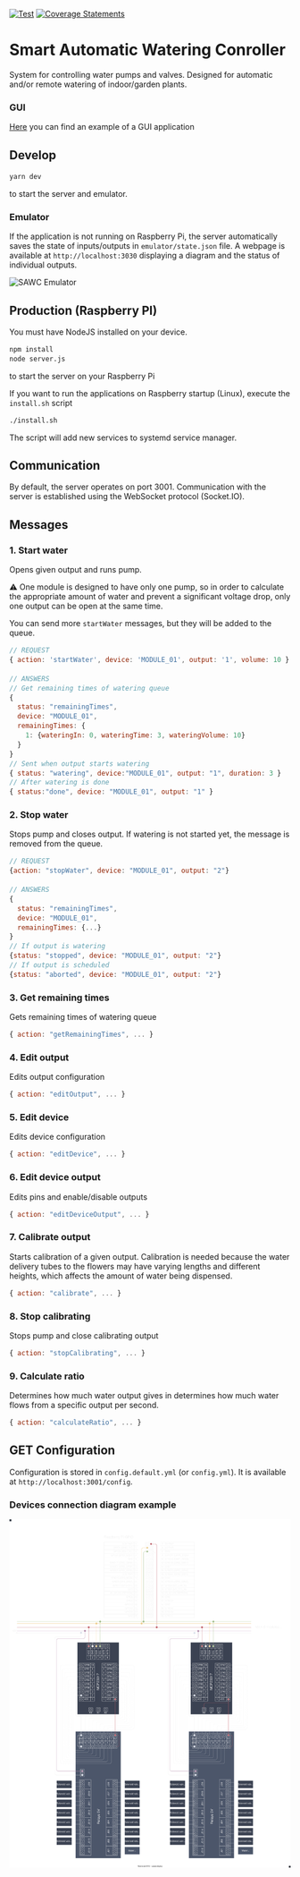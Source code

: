 [![Test](https://github.com/pistom/sawc-embedded-controller/actions/workflows/test.yml/badge.svg)](https://github.com/pistom/sawc-embedded-controller/actions/workflows/test.yml)
[![Coverage Statements](https://raw.githubusercontent.com/gist/pistom/365dc9c90edfe42bb84f579461e23a6e/raw/badge-statements.svg)](https://github.com/pistom/sawc-embedded-controller/actions)

# Smart Automatic Watering Conroller

System for controlling water pumps and valves. Designed for automatic and/or remote watering of indoor/garden plants.


### GUI

[Here](https://github.com/pistom/sawc-embedded-app) you can find an example of a GUI application

## Develop

```bash
yarn dev
```
to start the server and emulator.

### Emulator
If the application is not running on Raspberry Pi, the server automatically saves the state of inputs/outputs in `emulator/state.json` file. A webpage is available at `http://localhost:3030` displaying a diagram and the status of individual outputs.

![SAWC Emulator](https://gist.githubusercontent.com/pistom/976790556d4271fd1cca119c9fe11d92/raw/ef35d7ffd139d9bf8d0629d7e8e9f49c4b051a1a/sawc03.gif)

## Production (Raspberry PI)

You must have NodeJS installed on your device.

```bash
npm install
node server.js
```
to start the server on your Raspberry Pi 

If you want to run the applications on Raspberry startup (Linux), execute the `install.sh` script
```bash
./install.sh
```
The script will add new services to systemd service manager.

## Communication
By default, the server operates on port 3001. Communication with the server is established using the WebSocket protocol (Socket.IO).
## Messages
### 1. Start water
Opens given output and runs pump.

⚠ One module is designed to have only one pump, so in order to calculate the appropriate amount of water and prevent a significant voltage drop, only one output can be open at the same time.

You can send more `startWater` messages, but they will be added to the queue.
```js
// REQUEST
{ action: 'startWater', device: 'MODULE_01', output: '1', volume: 10 }

// ANSWERS
// Get remaining times of watering queue
{ 
  status: "remainingTimes",
  device: "MODULE_01",
  remainingTimes: {
    1: {wateringIn: 0, wateringTime: 3, wateringVolume: 10}
  }
}
// Sent when output starts watering
{ status: "watering", device:"MODULE_01", output: "1", duration: 3 }
// After watering is done
{ status:"done", device: "MODULE_01", output: "1" }

```

### 2. Stop water
Stops pump and closes output. If watering is not started yet, the message is removed from the queue.
```js
// REQUEST
{action: "stopWater", device: "MODULE_01", output: "2"}

// ANSWERS
{ 
  status: "remainingTimes",
  device: "MODULE_01",
  remainingTimes: {...}
}
// If output is watering
{status: "stopped", device: "MODULE_01", output: "2"}
// If output is scheduled
{status: "aborted", device: "MODULE_01", output: "2"}
```

### 3. Get remaining times
Gets remaining times of watering queue
```js
{ action: "getRemainingTimes", ... }
```

### 4. Edit output
Edits output configuration
```js
{ action: "editOutput", ... }
```

### 5. Edit device
Edits device configuration
```js
{ action: "editDevice", ... }
```

### 6. Edit device output
Edits pins and enable/disable outputs
```js
{ action: "editDeviceOutput", ... }
```

### 7. Calibrate output
Starts calibration of a given output. Calibration is needed because the water delivery tubes to the flowers may have varying lengths and different heights, which affects the amount of water being dispensed.
```js
{ action: "calibrate", ... }
```

### 8. Stop calibrating
Stops pump and close calibrating output
```js
{ action: "stopCalibrating", ... }
```

### 9. Calculate ratio
Determines how much water output gives in determines how much water flows from a specific output per second.
```js
{ action: "calculateRatio", ... }
```

## GET Configuration
Configuration is stored in `config.default.yml` (or `config.yml`). It is available at `http://localhost:3001/config`.

### Devices connection diagram example

![Devices connection diagram](https://raw.githubusercontent.com/pistom/sawc-embedded-controller/main/emulator/images/diagram.svg)
